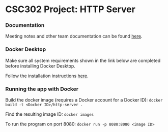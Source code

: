 # CSC302 Project: HTTP Server

### Documentation
Meeting notes and other team documentation can be found [here](https://iridescent-surfboard-2a5.notion.site/CSC302-d42d0b71c4e04369a2cfef3f5ea589db).

### Docker Desktop
Make sure all system requirements shown in the link below are completed before installing Docker Desktop.

Follow the installation instructions [here](https://docs.docker.com/get-docker/).

### Running the app with Docker
Build the docker image (requires a Docker account for a Docker ID):
`docker build -t <Docker ID>/http-server .`

Find the resulting image ID:
`docker images`

To run the program on port 8080:
`docker run -p 8080:8080 <image ID>`
